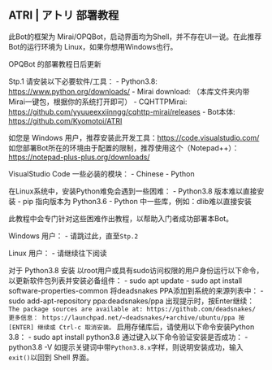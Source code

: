 ## ATRI | アトリ 部署教程
此Bot的框架为 Mirai/OPQBot，启动界面均为Shell，并不存在UI一说。在此推荐Bot的运行环境为 Linux，如果你想用Windows也行。

OPQBot 的部署教程日后更新

Stp.1 
  请安装以下必要软件/工具：
    - Python3.8: <https://www.python.org/downloads/>
    - Mirai download: （本库文件夹内带Mirai一键包，根据你的系统打开即可）
    - CQHTTPMirai: <https://github.com/yyuueexxiinngg/cqhttp-mirai/releases>
    - Bot本体: <https://github.com/Kyomotoi/ATRI>

  如您是 Windows 用户，推荐安装此开发工具：<https://code.visualstudio.com/>
  如您部署Bot所在的环境由于配置的限制，推荐使用这个（Notepad++）：<https://notepad-plus-plus.org/downloads/>

  VisualStudio Code 一些必装的模块：
    - Chinese
    - Python

  在Linux系统中，安装Python难免会遇到一些困难：
    - Python3.8 版本难以直接安装
    - pip 指向版本为 Python3.6
    - Python 中一些库，例如：dlib难以直接安装
  
  此教程中会专门针对这些困难作出教程，以帮助入门者成功部署本Bot。
  
  Windows 用户：
    - 请跳过此，直至`Stp.2`
  
  Linux 用户：
    - 请继续往下阅读
  
  对于 Python3.8 安装
    以root用户或具有sudo访问权限的用户身份运行以下命令，以更新软件包列表并安装必备组件：
      - sudo apt update
      - sudo apt install software-properties-common
    将deadsnakes PPA添加到系统的来源列表中：
      - sudo add-apt-repository ppa:deadsnakes/ppa
    出现提示时，按Enter继续：
    ```
    The package sources are available at:
    https://github.com/deadsnakes/
    更多信息： https://launchpad.net/~deadsnakes/+archive/ubuntu/ppa
    按 [ENTER] 继续或 Ctrl-c 取消安装。
    ```
    启用存储库后，请使用以下命令安装Python 3.8：
      - sudo apt install python3.8
    通过键入以下命令验证安装是否成功：
      - python3.8 -V
    如提示关键词中带`Python3.8.x`字样，则说明安装成功，输入`exit()`以回到 Shell 界面。
    
  
